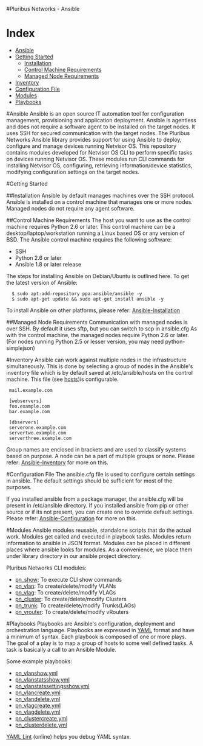 #Pluribus Networks - Ansible
 
# Index
  + [Ansible](#ansible)
  + [Getting Started](#getting-started)
    - [Installation](#installation)
    - [Control Machine Requirements](#control-machine-requirements)
    - [Managed Node Requirements](#managed-node-requirements)
  + [Inventory](#inventory)
  + [Configuration File](#configuration-ile)
  + [Modules](#modules)
  + [Playbooks](#playbooks)

#Ansible
 Ansible is an open source IT automation tool for configuration management, provisioning and application deployment. Ansible is agentless and does not require a software agent to be installed on the target nodes. It uses SSH for secured communication with the target nodes. The Pluribus Networks Ansible library provides support for using Ansible to deploy, configure and manage devices running Netvisor OS. This repository contains modules developed for Netvisor OS CLI to perform specific tasks on devices running Netvisor OS. These modules run CLI commands for installing Netvisor OS, configuring, retrieving information/device statistics, modifying configuration settings on the target nodes. 

#Getting Started

##Installation
 Ansible by default manages machines over the SSH protocol. Ansible is installed on a control machine that manages one or more nodes. Managed nodes do not require any agent software. 

##Control Machine Requirements 
 The host you want to use as the control machine requires Python 2.6 or later. This control machine can be a desktop/laptop/workstation running a Linux based OS or any version of BSD. 
 The Ansible control machine requires the following software:
 
 * SSH
 * Python 2.6 or later
 * Ansible 1.8 or later release
   
 The steps for installing Ansible on Debian/Ubuntu is outlined here. 
 To get the latest version of Ansible:
```
  $ sudo apt-add-repository ppa:ansible/ansible -y                     
  $ sudo apt-get update && sudo apt-get install ansible -y
```
 To install Ansible on other platforms, please refer: [Ansible-Installation](https://docs.ansible.com/ansible/intro_installation.html)

##Managed Node Requirements
 Communication with managed nodes is over SSH. By default it uses sftp, but you can switch to scp in ansible.cfg
 As with the control machine, the managed nodes require Python 2.6 or later. (For nodes running Python 2.5 or lesser version, you may need python-simplejson)

#Inventory
 Ansible can work against multiple nodes in the infrastructure simultaneously. This is done by selecting a group of nodes in the Ansible's inventory file which is by default saved at /etc/ansible/hosts on the control machine. This file (see [hosts](ansible/hosts))is configurable.
```
 mail.example.com

 [webservers]
 foo.example.com
 bar.example.com

 [dbservers]
 serverone.example.com
 servertwo.example.com
 serverthree.example.com
``` 
 Group names are enclosed in brackets and are used to classify systems based on purpose. 
 A node can be a part of multiple groups or none.
 Please refer: [Ansible-Inventory](https://docs.ansible.com/ansible/intro_inventory.html) for more on this.

#Configuration File
 The ansible.cfg file is used to configure certain settings in ansible. The default settings should be sufficient for most of the purposes.
 
 If you installed ansible from a package manager, the ansible.cfg will be present in /etc/ansible directory. 
 If you installed ansible from pip or other source or if its not present, you can create one to override default settings.
 Please refer: [Ansible-Configuration](http://docs.ansible.com/ansible/intro_configuration.html) for more on this.

#Modules
 Ansible modules reusable, standalone scripts that do the actual work. Modules get called and executed in playbook tasks.
 Modules return information to ansible in JSON format. Modules can be placed in different places where ansible looks for modules. As a convenience, we place them under library directory in our ansible project directory.
 
 Pluribus Networks CLI modules:
 
 - [pn_show](ansible/library/pn_show.py): To execute CLI show commands
 - [pn_vlan](ansible/library/pn_vlan.py): To create/delete/modify VLANs
 - [pn_vlag](ansible/library/pn_vlag.py): To create/delete/modify VLAGs
 - [pn_cluster](ansible/library/pn_cluster.py): To create/delete/modify Clusters
 - [pn_trunk](ansible/library/pn_trunk.py): To create/delete/modify Trunks(LAGs)
 - [pn_vrouter](ansible/library/pn_vrouter.py): To create/delete/modify vRouters


#Playbooks
 Playbooks are Ansible's configuration, deployment and orchestration language. Playbooks are expressed in [YAML](https://docs.ansible.com/ansible/YAMLSyntax.html) format and have a minimum of syntax. Each playbook is composed of one or more plays. The goal of a play is to map a group of hosts to some well defined tasks. A task is basically a call to an Ansible Module. 
 
 Some example playbooks:
 
 - [pn_vlanshow.yml](ansible/roles/examples/pn_vlanshow.yml)
 - [pn_vlanstatsshow.yml](ansible/roles/examples/pn_vlanstatsshow.yml)
 - [pn_vlanstatssettingsshow.yml](ansible/roles/examples/pn_vlanstatssettingsshow.yml)
 - [pn_vlancreate.yml](ansible/roles/examples/pn_vlancreate.yml)
 - [pn_vlandelete.yml](ansible/roles/examples/pn_vlandelete.yml)
 - [pn_vlagcreate.yml](ansible/roles/examples/pn_vlagcreate.yml)
 - [pn_vlagdelete.yml](ansible/roles/examples/pn_vlagdelete.yml)
 - [pn_clustercreate.yml](ansible/roles/examples/pn_clustecreate.yml)
 - [pn_clusterdelete.yml](ansible/roles/examples/pn_clusterdelete.yml)

[YAML Lint](http://www.yamllint.com/) (online) helps you debug YAML syntax.
 

